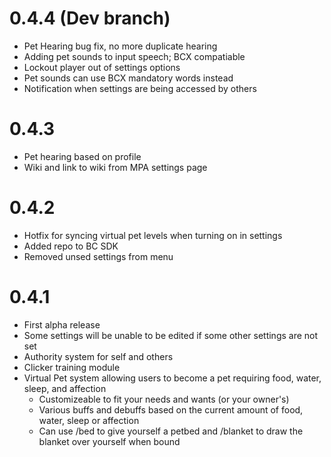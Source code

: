 # 0.4.4 (Dev branch)
 - Pet Hearing bug fix, no more duplicate hearing
 - Adding pet sounds to input speech; BCX compatiable
 - Lockout player out of settings options
 - Pet sounds can use BCX mandatory words instead
 - Notification when settings are being accessed by others

# 0.4.3
 - Pet hearing based on profile
 - Wiki and link to wiki from MPA settings page

# 0.4.2
 - Hotfix for syncing virtual pet levels when turning on in settings
 - Added repo to BC SDK
 - Removed unsed settings from menu

# 0.4.1
 - First alpha release
 - Some settings will be unable to be edited if some other settings are not set
 - Authority system for self and others
 - Clicker training module
 - Virtual Pet system allowing users to become a pet requiring food, water, sleep, and affection
     - Customizeable to fit your needs and wants (or your owner's)
     - Various buffs and debuffs based on the current amount of food, water, sleep or affection
     - Can use /bed to give yourself a petbed and /blanket to draw the blanket over yourself when bound